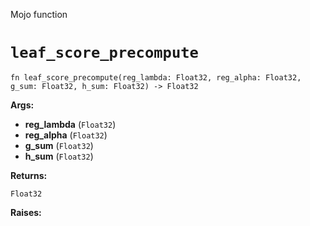 Mojo function

# `leaf_score_precompute`

```mojo
fn leaf_score_precompute(reg_lambda: Float32, reg_alpha: Float32, g_sum: Float32, h_sum: Float32) -> Float32
```

**Args:**

- **reg_lambda** (`Float32`)
- **reg_alpha** (`Float32`)
- **g_sum** (`Float32`)
- **h_sum** (`Float32`)

**Returns:**

`Float32`

**Raises:**

